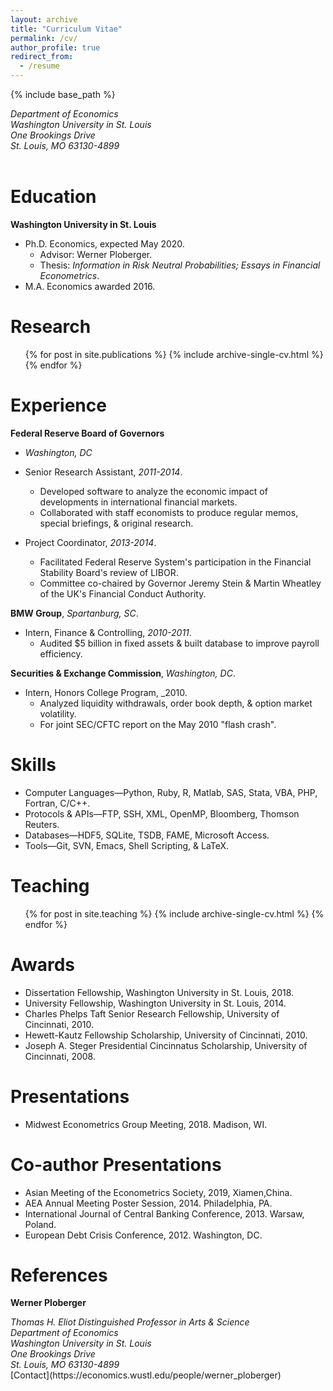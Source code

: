 ```yaml
---
layout: archive
title: "Curriculum Vitae"
permalink: /cv/
author_profile: true
redirect_from:
  - /resume
---
```


{% include base_path %}

<address>
  Department of Economics<br /> Washington University in St. Louis<br /> One Brookings Drive<br />  St. Louis, MO 63130-4899<br /> <br />
</address>

Education
======
**Washington University in St. Louis**
* Ph.D. Economics, expected May 2020.
  * Advisor: Werner Ploberger.
  * Thesis: _Information in Risk Neutral Probabilities; Essays in Financial Econometrics_.
* M.A. Economics awarded 2016.

Research
======
  <ul>{% for post in site.publications %}
    {% include archive-single-cv.html %}
  {% endfor %}</ul>

Experience
======
**Federal Reserve Board of Governors** 
* _Washington, DC_
* Senior Research Assistant, _2011-2014_.
  * Developed software to analyze the economic impact of developments in international financial markets. 
  * Collaborated with staff economists to produce regular memos, special briefings, & original research.

* Project Coordinator, _2013-2014_.
  * Facilitated Federal Reserve System's participation in the Financial Stability Board's review of LIBOR. 
  * Committee co-chaired by Governor Jeremy Stein & Martin Wheatley of the UK's Financial Conduct Authority.

**BMW Group**, _Spartanburg, SC_.
* Intern, Finance & Controlling, _2010-2011_.
  * Audited $5 billion in fixed assets & built database to improve payroll efficiency.

**Securities & Exchange Commission**, _Washington, DC_.
* Intern, Honors College Program, _2010.
  * Analyzed liquidity withdrawals, order book depth, & option market volatility.
  * For joint SEC/CFTC report on the May 2010 "flash crash".
  
Skills
======
* Computer Languages—Python, Ruby, R, Matlab, SAS, Stata, VBA, PHP, Fortran, C/C++.
* Protocols & APIs—FTP, SSH, XML, OpenMP, Bloomberg, Thomson Reuters.
* Databases—HDF5, SQLite, TSDB, FAME, Microsoft Access.
* Tools—Git, SVN, Emacs, Shell Scripting, & LaTeX.

Teaching
======
  <ul>{% for post in site.teaching %}
    {% include archive-single-cv.html %}
  {% endfor %}</ul>
  
Awards
======
* Dissertation Fellowship, Washington University in St. Louis, 2018.
* University Fellowship, Washington University in St. Louis, 2014.
* Charles Phelps Taft Senior Research Fellowship, University of Cincinnati, 2010.
* Hewett-Kautz Fellowship Scholarship, University of Cincinnati, 2010.
* Joseph A. Steger Presidential Cincinnatus Scholarship, University of Cincinnati, 2008.

Presentations
======
* Midwest Econometrics Group Meeting, 2018. Madison, WI.

Co-author Presentations
======
* Asian Meeting of the Econometrics Society, 2019, Xiamen,China.
* AEA Annual Meeting Poster Session, 2014. Philadelphia, PA.
* International Journal of Central Banking Conference, 2013. Warsaw, Poland.
* European Debt Crisis Conference, 2012. Washington, DC.
 
References
======
**Werner Ploberger**
<address>
  Thomas H. Eliot Distinguished Professor in Arts & Science<br />  Department of Economics<br /> Washington University in St. Louis<br /> One Brookings Drive<br />  St. Louis, MO 63130-4899<br /> 
</address>
 [Contact](https://economics.wustl.edu/people/werner_ploberger)
 
